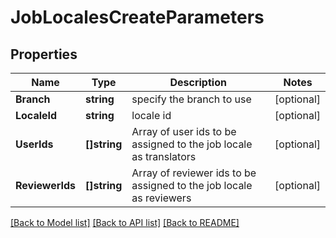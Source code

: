 # JobLocalesCreateParameters

## Properties

Name | Type | Description | Notes
------------ | ------------- | ------------- | -------------
**Branch** | **string** | specify the branch to use | [optional] 
**LocaleId** | **string** | locale id | [optional] 
**UserIds** | **[]string** | Array of user ids to be assigned to the job locale as translators | [optional] 
**ReviewerIds** | **[]string** | Array of reviewer ids to be assigned to the job locale as reviewers | [optional] 

[[Back to Model list]](../README.md#documentation-for-models) [[Back to API list]](../README.md#documentation-for-api-endpoints) [[Back to README]](../README.md)


